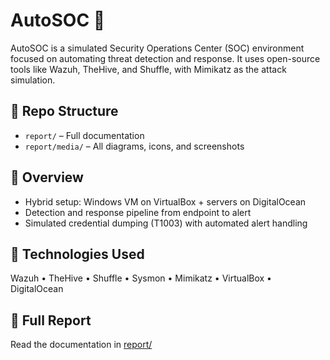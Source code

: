 # AutoSOC 🔐

AutoSOC is a simulated Security Operations Center (SOC) environment focused on automating threat detection and response. It uses open-source tools like Wazuh, TheHive, and Shuffle, with Mimikatz as the attack simulation.

## 📂 Repo Structure

- `report/` – Full documentation
- `report/media/` – All diagrams, icons, and screenshots

## 🧠 Overview

- Hybrid setup: Windows VM on VirtualBox + servers on DigitalOcean
- Detection and response pipeline from endpoint to alert
- Simulated credential dumping (T1003) with automated alert handling

## 📌 Technologies Used

Wazuh • TheHive • Shuffle • Sysmon • Mimikatz • VirtualBox • DigitalOcean

## 📝 Full Report

Read the documentation in [report/](./report/)

